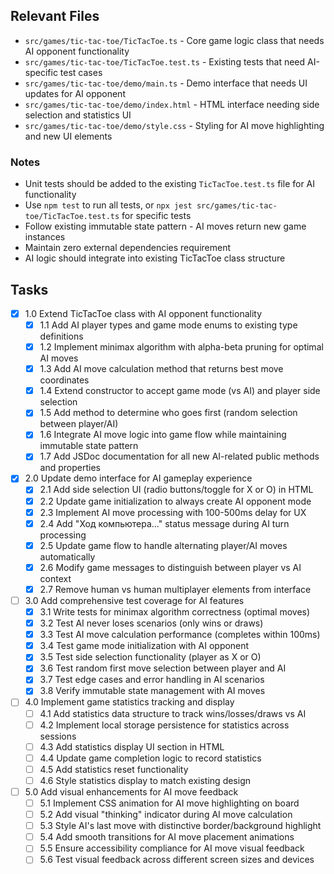 ## Relevant Files

- `src/games/tic-tac-toe/TicTacToe.ts` - Core game logic class that needs AI opponent functionality
- `src/games/tic-tac-toe/TicTacToe.test.ts` - Existing tests that need AI-specific test cases
- `src/games/tic-tac-toe/demo/main.ts` - Demo interface that needs UI updates for AI opponent
- `src/games/tic-tac-toe/demo/index.html` - HTML interface needing side selection and statistics UI
- `src/games/tic-tac-toe/demo/style.css` - Styling for AI move highlighting and new UI elements

### Notes

- Unit tests should be added to the existing `TicTacToe.test.ts` file for AI functionality
- Use `npm test` to run all tests, or `npx jest src/games/tic-tac-toe/TicTacToe.test.ts` for specific tests
- Follow existing immutable state pattern - AI moves return new game instances
- Maintain zero external dependencies requirement
- AI logic should integrate into existing TicTacToe class structure

## Tasks

- [x] 1.0 Extend TicTacToe class with AI opponent functionality
  - [x] 1.1 Add AI player types and game mode enums to existing type definitions
  - [x] 1.2 Implement minimax algorithm with alpha-beta pruning for optimal AI moves
  - [x] 1.3 Add AI move calculation method that returns best move coordinates
  - [x] 1.4 Extend constructor to accept game mode (vs AI) and player side selection
  - [x] 1.5 Add method to determine who goes first (random selection between player/AI)
  - [x] 1.6 Integrate AI move logic into game flow while maintaining immutable state pattern
  - [x] 1.7 Add JSDoc documentation for all new AI-related public methods and properties

- [x] 2.0 Update demo interface for AI gameplay experience  
  - [x] 2.1 Add side selection UI (radio buttons/toggle for X or O) in HTML
  - [x] 2.2 Update game initialization to always create AI opponent mode
  - [x] 2.3 Implement AI move processing with 100-500ms delay for UX
  - [x] 2.4 Add "Ход компьютера..." status message during AI turn processing
  - [x] 2.5 Update game flow to handle alternating player/AI moves automatically
  - [x] 2.6 Modify game messages to distinguish between player vs AI context
  - [x] 2.7 Remove human vs human multiplayer elements from interface

- [ ] 3.0 Add comprehensive test coverage for AI features
  - [x] 3.1 Write tests for minimax algorithm correctness (optimal moves)
  - [x] 3.2 Test AI never loses scenarios (only wins or draws)
  - [x] 3.3 Test AI move calculation performance (completes within 100ms)
  - [x] 3.4 Test game mode initialization with AI opponent
  - [x] 3.5 Test side selection functionality (player as X or O)
  - [x] 3.6 Test random first move selection between player and AI
  - [x] 3.7 Test edge cases and error handling in AI scenarios
  - [x] 3.8 Verify immutable state management with AI moves

- [ ] 4.0 Implement game statistics tracking and display
  - [ ] 4.1 Add statistics data structure to track wins/losses/draws vs AI
  - [ ] 4.2 Implement local storage persistence for statistics across sessions
  - [ ] 4.3 Add statistics display UI section in HTML
  - [ ] 4.4 Update game completion logic to record statistics
  - [ ] 4.5 Add statistics reset functionality
  - [ ] 4.6 Style statistics display to match existing design

- [ ] 5.0 Add visual enhancements for AI move feedback
  - [ ] 5.1 Implement CSS animation for AI move highlighting on board
  - [ ] 5.2 Add visual "thinking" indicator during AI move calculation
  - [ ] 5.3 Style AI's last move with distinctive border/background highlight
  - [ ] 5.4 Add smooth transitions for AI move placement animations
  - [ ] 5.5 Ensure accessibility compliance for AI move visual feedback
  - [ ] 5.6 Test visual feedback across different screen sizes and devices